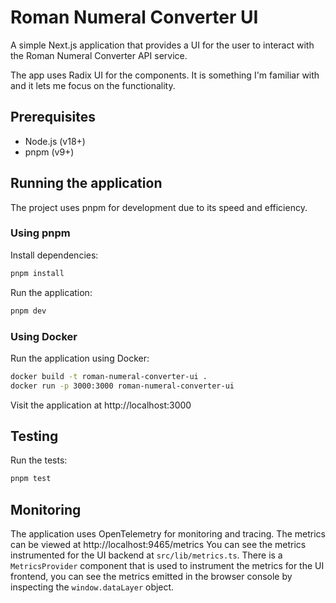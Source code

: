 # Roman Numeral Converter UI

A simple Next.js application that provides a UI for the user to interact with the Roman Numeral Converter API service.

The app uses Radix UI for the components. It is something I'm familiar with and it lets me focus on the functionality.

## Prerequisites

- Node.js (v18+)
- pnpm (v9+)

## Running the application

The project uses pnpm for development due to its speed and efficiency.

### Using pnpm

Install dependencies:

```bash
pnpm install
```

Run the application:

```bash
pnpm dev
``` 

### Using Docker

Run the application using Docker:

```bash
docker build -t roman-numeral-converter-ui .
docker run -p 3000:3000 roman-numeral-converter-ui
```

Visit the application at http://localhost:3000


## Testing

Run the tests:

```bash
pnpm test
```

## Monitoring

The application uses OpenTelemetry for monitoring and tracing. The metrics can be viewed at http://localhost:9465/metrics
You can see the metrics instrumented for the UI backend at `src/lib/metrics.ts`. There is a `MetricsProvider` component that is used to instrument the metrics for the UI frontend, you can see the metrics emitted in the browser console by inspecting the `window.dataLayer` object.

